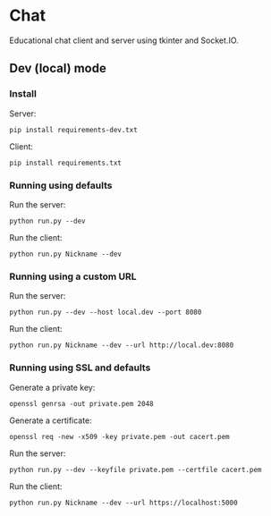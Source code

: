 # Chat

Educational chat client and server using tkinter and Socket.IO.

## Dev (local) mode

### Install

Server:

```
pip install requirements-dev.txt
```

Client:

```
pip install requirements.txt
```

### Running using defaults

Run the server:

```
python run.py --dev
```
Run the client:

```
python run.py Nickname --dev
```

### Running using a custom URL

Run the server:

```
python run.py --dev --host local.dev --port 8080
```

Run the client:

```
python run.py Nickname --dev --url http://local.dev:8080
```

### Running using SSL and defaults

Generate a private key:

```
openssl genrsa -out private.pem 2048
```

Generate a certificate:

```
openssl req -new -x509 -key private.pem -out cacert.pem
```

Run the server:

```
python run.py --dev --keyfile private.pem --certfile cacert.pem
```

Run the client:

```
python run.py Nickname --dev --url https://localhost:5000
```